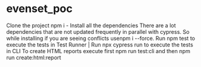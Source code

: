 # evenset_poc

Clone the project
npm i - Install all the dependencies
There are a lot dependencies that are not updated frequently in parallel with cypress. So while installing if you are seeing conflicts usenpm i --force.
Run npm test to execute the tests in Test Runner | Run npx cypress run to execute the tests in CLI
To create HTML reports execute first npm run test:cli and then npm run create:html:report
